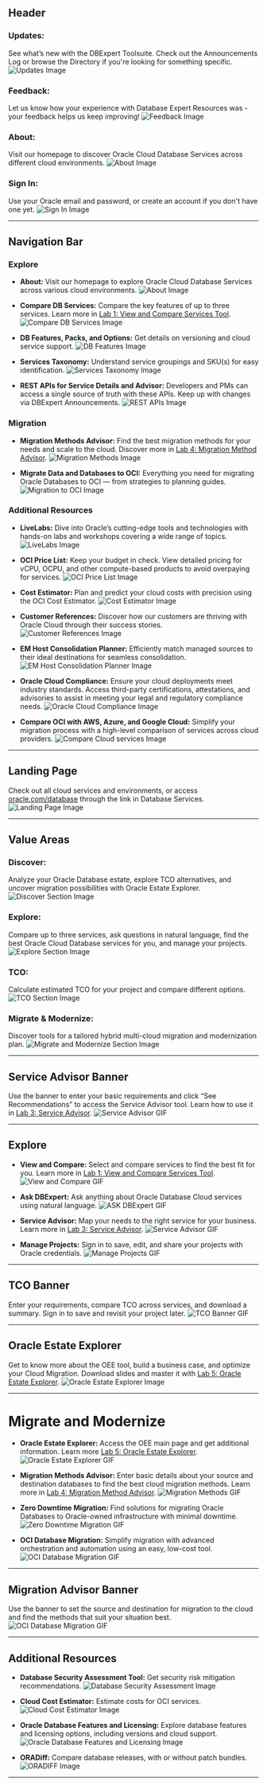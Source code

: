 ## Header
### **Updates:** 
See what’s new with the DBExpert Toolsuite. Check out the Announcements Log or browse the Directory if you're looking for something specific.
![Updates Image](./updates.png)

### **Feedback:** 
Let us know how your experience with Database Expert Resources was - your feedback helps us keep improving!
![Feedback Image](./feedback.png)

### **About:** 
Visit our homepage to discover Oracle Cloud Database Services across different cloud environments.
![About Image](./about.png)

### **Sign In:** 
Use your Oracle email and password, or create an account if you don't have one yet.
![Sign In Image](./signin.png)

---

## Navigation Bar
### **Explore**
- **About:** Visit our homepage to explore Oracle Cloud Database Services across various cloud environments.
![About Image](./explore_about.png)

- **Compare DB Services:** Compare the key features of up to three services. Learn more in [Lab 1: View and Compare Services Tool](https://oracle-dbexpert.github.io/database/db-expert-tool-suite/workshops/tenancy/index.html?lab=view-and-compare).
![Compare DB Services Image](./explore_compare.png)

- **DB Features, Packs, and Options:** Get details on versioning and cloud service support.
![DB Features Image](./explore_dbfeatures.png)

- **Services Taxonomy:** Understand service groupings and SKU(s) for easy identification.
![Services Taxonomy Image](./explore_servicetaxonomy.png)

- **REST APIs for Service Details and Advisor:** Developers and PMs can access a single source of truth with these APIs. Keep up with changes via DBExpert Announcements.
![REST APIs Image](./explore_apis.png)

### **Migration**
- **Migration Methods Advisor:** Find the best migration methods for your needs and scale to the cloud. Discover more in [Lab 4: Migration Method Advisor](https://oracle-dbexpert.github.io/database/db-expert-tool-suite/workshops/tenancy/index.html?lab=migration-advisor).
![Migration Methods Image](./migration_methods.png)

- **Migrate Data and Databases to OCI:** Everything you need for migrating Oracle Databases to OCI — from strategies to planning guides.
![Migration to OCI Image](./migration_oci.png)

### **Additional Resources**
- **LiveLabs:**  Dive into Oracle’s cutting-edge tools and technologies with hands-on labs and workshops covering a wide range of topics.
![LiveLabs Image](./resources_livelabs.png)

- **OCI Price List:** Keep your budget in check. View detailed pricing for vCPU, OCPU, and other compute-based products to avoid overpaying for services.
![OCI Price List Image](./resources_prices.png)

- **Cost Estimator:** Plan and predict your cloud costs with precision using the OCI Cost Estimator.
![Cost Estimator Image](./resources_cost.png)

- **Customer References:** Discover how our customers are thriving with Oracle Cloud through their success stories.
![Customer References Image](./resources_references.png)

- **EM Host Consolidation Planner:** Efficiently match managed sources to their ideal destinations for seamless consolidation.
![EM Host Consolidation Planner Image](./resources_emhost.png)

- **Oracle Cloud Compliance:** Ensure your cloud deployments meet industry standards. Access third-party certifications, attestations, and advisories to assist in meeting your legal and regulatory compliance needs.
![Oracle Cloud Compliance Image](./resources_compliance.png)

- **Compare OCI with AWS, Azure, and Google Cloud:** Simplify your migration process with a high-level comparison of services across cloud providers.
![Compare Cloud services Image](./resources_compare.png)

---

## Landing Page
Check out all cloud services and environments, or access [oracle.com/database](http://oracle.com/database) through the link in Database Services.
![Landing Page Image](./landing_page.png)

---

## Value Areas
### **Discover:** 
Analyze your Oracle Database estate, explore TCO alternatives, and uncover migration possibilities with Oracle Estate Explorer.
![Discover Section Image](./banner1_discover.png)

### **Explore:** 
Compare up to three services, ask questions in natural language, find the best Oracle Cloud Database services for you, and manage your projects.
![Explore Section Image](./banner1_explore.png)

### **TCO:** 
Calculate estimated TCO for your project and compare different options.
![TCO Section Image](./banner1_tco.png)

### **Migrate & Modernize:** 
Discover tools for a tailored hybrid multi-cloud migration and modernization plan.
![Migrate and Modernize Section Image](./banner1_migrate.png)

---

## Service Advisor Banner
Use the banner to enter your basic requirements and click “See Recommendations” to access the Service Advisor tool. Learn how to use it in [Lab 3: Service Advisor](https://oracle-dbexpert.github.io/database/db-expert-tool-suite/workshops/tenancy/index.html?lab=service-advisor).
![Service Advisor GIF](./serviceadvisor_banner.gif)

---

## Explore
- **View and Compare:** Select and compare services to find the best fit for you. Learn more in [Lab 1: View and Compare Services Tool](https://oracle-dbexpert.github.io/database/db-expert-tool-suite/workshops/tenancy/index.html?lab=view-and-compare).
![View and Compare GIF](./exploreb_viewcompare.gif)

- **Ask DBExpert:** Ask anything about Oracle Database Cloud services using natural language.
![ASK DBExpert GIF](./exploreb_askdb.gif)

- **Service Advisor:** Map your needs to the right service for your business. Learn more in [Lab 3: Service Advisor](https://oracle-dbexpert.github.io/database/db-expert-tool-suite/workshops/tenancy/index.html?lab=service-advisor).
![Service Advisor GIF](./exploreb_serviceadvisor.gif)

- **Manage Projects:** Sign in to save, edit, and share your projects with Oracle credentials.
![Manage Projects GIF](./exploreb_projects.gif)

---

## TCO Banner
Enter your requirements, compare TCO across services, and download a summary. Sign in to save and revisit your project later.
![TCO Banner GIF](./tco_banner.gif)

---

## Oracle Estate Explorer
Get to know more about the OEE tool, build a business case, and optimize your Cloud Migration. Download slides and master it with [Lab 5: Oracle Estate Explorer](https://oracle-dbexpert.github.io/database/db-expert-tool-suite/workshops/tenancy/index.html?lab=oracle-estate-explorer).
![Oracle Estate Explorer Image](./oee.png)

---

# Migrate and Modernize
- **Oracle Estate Explorer:** Access the OEE main page and get additional information. Learn more [Lab 5: Oracle Estate Explorer](https://oracle-dbexpert.github.io/database/db-expert-tool-suite/workshops/tenancy/index.html?lab=oracle-estate-explorer).
![Oracle Estate Explorer GIF](./migration_oee.gif)

- **Migration Methods Advisor:** Enter basic details about your source and destination databases to find the best cloud migration methods. Learn more in [Lab 4: Migration Method Advisor](https://oracle-dbexpert.github.io/database/db-expert-tool-suite/workshops/tenancy/index.html?lab=migration-advisor).
![Migration Methods GIF](./migration_to_banner.gif)


- **Zero Downtime Migration:** Find solutions for migrating Oracle Databases to Oracle-owned infrastructure with minimal downtime.
![Zero Downtime Migration GIF](./migration_zdm.gif)

- **OCI Database Migration:** Simplify migration with advanced orchestration and automation using an easy, low-cost tool.
![OCI Database Migration GIF](./migration_ocidb.gif)

---

## Migration Advisor Banner
Use the banner to set the source and destination for migration to the cloud and find the methods that suit your situation best.
![OCI Database Migration GIF](./migrationbanner.gif)

---

## Additional Resources
- **Database Security Assessment Tool:** Get security risk mitigation recommendations.
![Database Security Assessment Image](./services_dbsat.png)

- **Cloud Cost Estimator:** Estimate costs for OCI services.
![Cloud Cost Estimator Image](./services_cost.png)

- **Oracle Database Features and Licensing:** Explore database features and licensing options, including versions and cloud support.
![Oracle Database Features and Licensing Image](./services_dbfeatures.png)

- **ORADiff:** Compare database releases, with or without patch bundles.
![ORADIFF Image](./services_oradiff.png)

---